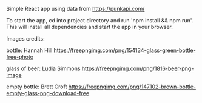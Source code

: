 
Simple React app using data from https://punkapi.com/

To start the app, cd into project directory and run 'npm install && npm run'. This will install all dependencies and start the app in your browser.



Images credits:

bottle: Hannah Hill
https://freepngimg.com/png/154134-glass-green-bottle-free-photo

glass of beer: Ludia Simmons
https://freepngimg.com/png/1816-beer-png-image

empty bottle: Brett Croft
https://freepngimg.com/png/147102-brown-bottle-empty-glass-png-download-free